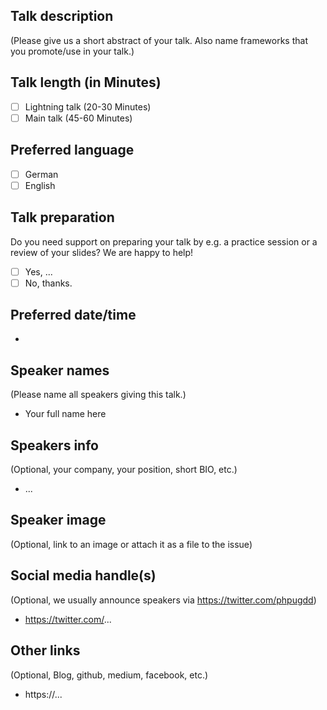 ## Talk description

(Please give us a short abstract of your talk. Also name frameworks that you promote/use in your talk.)

## Talk length (in Minutes)

- [ ] Lightning talk (20-30 Minutes)
- [ ] Main talk (45-60 Minutes)

## Preferred language

- [ ] German
- [ ] English

## Talk preparation

Do you need support on preparing your talk by e.g. a practice session or a review of your slides? 
We are happy to help!

- [ ] Yes, ...
- [ ] No, thanks.

## Preferred date/time

- 

## Speaker names

(Please name all speakers giving this talk.)

- Your full name here

## Speakers info

(Optional, your company, your position, short BIO, etc.)

- ...

## Speaker image

(Optional, link to an image or attach it as a file to the issue)

## Social media handle(s)

(Optional, we usually announce speakers via https://twitter.com/phpugdd)

- https://twitter.com/...

## Other links

(Optional, Blog, github, medium, facebook, etc.)

- https://...
